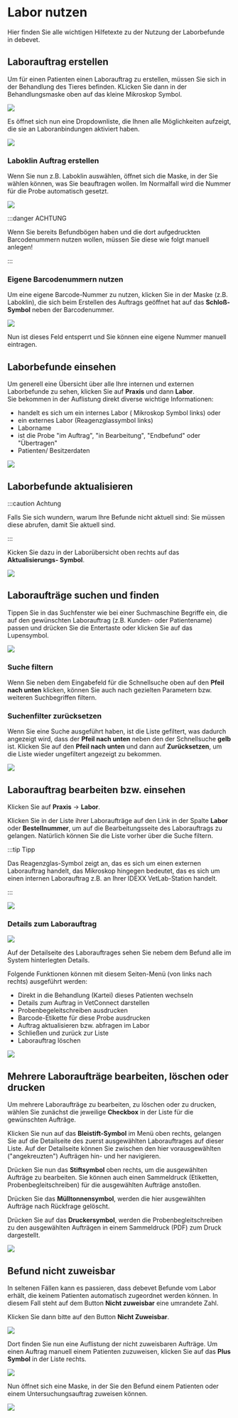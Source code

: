 # Labor nutzen  

Hier finden Sie alle wichtigen Hilfetexte zu der Nutzung der Laborbefunde in debevet.    

## Laborauftrag erstellen   

Um für einen Patienten einen Laborauftrag zu erstellen, müssen Sie sich in der Behandlung des Tieres befinden. KLicken Sie dann in der Behandlungsmaske
oben auf das kleine Mikroskop Symbol.

![](../../static/img/Labor/laborauftrag_erstellen1.png)

Es öffnet sich nun eine Dropdownliste, die Ihnen alle Möglichkeiten aufzeigt, die sie an Laboranbindungen aktiviert haben.  

![](../../static/img/Labor/laborauftrag_erstellen2.png)  

### Laboklin Auftrag erstellen  

Wenn Sie nun z.B. Laboklin auswählen, öffnet sich die Maske, in der Sie wählen können, was Sie beauftragen wollen. Im Normalfall wird die Nummer für die Probe automatisch 
gesetzt. 

![](../../static/img/Labor/laborauftrag_erstellen_laboklin.png)   

:::danger ACHTUNG  

Wenn Sie bereits Befundbögen haben und die dort aufgedruckten Barcodenummern nutzen wollen, müssen Sie diese wie folgt manuell anlegen!  

:::

### Eigene Barcodenummern nutzen  

Um eine eigene Barcode-Nummer zu nutzen, klicken Sie in der Maske (z.B. Laboklin), die sich beim Erstellen des Auftrags geöffnet hat auf das **Schloß-Symbol**
neben der Barcodenummer.  

![](../../static/img/Labor/labor_eigene_barcodenummer.png)  

Nun ist dieses Feld entsperrt und Sie können eine eigene Nummer manuell eintragen.

## Laborbefunde einsehen  

Um generell eine Übersicht über alle Ihre internen und externen Laborbefunde zu sehen, klicken Sie auf **Praxis** und dann **Labor**.  
Sie bekommen in der Auflistung direkt diverse wichtige Informationen: 

* handelt es sich um ein internes Labor ( Mikroskop Symbol links) oder
* ein externes Labor (Reagenzglassymbol links)  
* Laborname
* ist die Probe "im Auftrag", "in Bearbeitung", "Endbefund" oder "Übertragen"   
* Patienten/ Besitzerdaten  

![](../../static/img/Labor/labor_uebersicht1.png)  


## Laborbefunde aktualisieren  

:::caution Achtung  

Falls Sie sich wundern, warum Ihre Befunde nicht aktuell sind: Sie müssen diese abrufen, damit Sie aktuell sind. 

:::

Kicken Sie dazu in der Laborübersicht oben rechts auf das **Aktualisierungs- Symbol**. 

![](../../static/img/Labor/labor_abrufen.png)


## Laboraufträge suchen und finden  

Tippen Sie in das Suchfenster wie bei einer Suchmaschine Begriffe ein, die auf den gewünschten Laborauftrag 
(z.B. Kunden- oder Patientename) passen und drücken Sie die Entertaste oder klicken Sie auf das Lupensymbol.  

![](../../static/img/Labor/debevet-praxis-labor-liste-suchfilter.png)  

### Suche filtern  

Wenn Sie neben dem Eingabefeld für die Schnellsuche oben auf den **Pfeil nach unten** klicken, können Sie auch nach gezielten
Parametern bzw. weiteren Suchbegriffen filtern.  

### Suchenfilter zurücksetzen  

Wenn Sie eine Suche ausgeführt haben, ist die Liste gefiltert, was dadurch angezeigt wird, dass der **Pfeil nach unten** neben 
den der Schnellsuche **gelb** ist. Klicken Sie auf den **Pfeil nach unten** und dann auf **Zurücksetzen**, um die Liste wieder 
ungefiltert angezeigt zu bekommen.  

![](../../static/img/Labor/debevet-praxis-labor-suchfilter-zuruecksetzen.png)

## Laborauftrag bearbeiten bzw. einsehen  

Klicken Sie auf **Praxis** → **Labor**.

Klicken Sie in der Liste ihrer Laboraufträge auf den Link in der Spalte **Labor** oder **Bestellnummer**, um auf die
Bearbeitungsseite des Laborauftrags zu gelangen. Natürlich können Sie die Liste vorher über die Suche filtern. 

:::tip Tipp  

Das Reagenzglas-Symbol zeigt an, das es sich um einen externen Laborauftrag handelt, das Mikroskop hingegen bedeutet, 
das es sich um einen internen Laborauftrag z.B. an Ihrer IDEXX VetLab-Station handelt.   

:::   

![](../../static/img/Labor/debevet-praxis-labor-liste-in-details.png)   

### Details zum Laborauftrag

![](../../static/img/Labor/debevet-praxis-labor-auftrag-details.png)  

Auf der Detailseite des Laborauftrages sehen Sie nebem dem Befund alle im System hinterlegten Details.   

Folgende Funktionen können mit diesem Seiten-Menü (von links nach rechts) ausgeführt werden:
* Direkt in die Behandlung (Kartei) dieses Patienten wechseln  
* Details zum Auftrag in VetConnect darstellen  
* Probenbegeleitschreiben ausdrucken  
* Barcode-Etikette für diese Probe ausdrucken  
* Auftrag aktualisieren bzw. abfragen im Labor  
* Schließen und zurück zur Liste  
* Laborauftrag löschen

![](../../static/img/Labor/debevet-praxis-labor-auftrag-details-menu.png)

## Mehrere Laboraufträge bearbeiten, löschen oder drucken  

Um mehrere Laboraufträge zu bearbeiten, zu löschen oder zu drucken, wählen Sie zunächst die jeweilige **Checkbox** in der Liste 
für die gewünschten Aufträge.

Klicken Sie nun auf das **Bleistift-Symbol** im Menü oben rechts, gelangen Sie auf die Detailseite des zuerst ausgewählten 
Laborauftrages auf dieser Liste. Auf der Detailseite können Sie zwischen den hier vorausgewählten ("angekreuzten") Aufträgen hin- und her navigieren.

Drücken Sie nun das **Stiftsymbol** oben rechts, um die ausgewählten Aufträge zu bearbeiten. Sie können auch einen Sammeldruck 
(Etiketten, Probenbegleitschreiben) für die ausgewählten Aufträge anstoßen.

Drücken Sie das **Mülltonnensymbol**, werden die hier ausgewählten Aufträge nach Rückfrage gelöscht.  

Drücken Sie auf das **Druckersymbol**, werden die Probenbegleitschreiben zu den ausgewählten Aufträgen in einem Sammeldruck (PDF) zum Druck dargestellt.  

![](../../static/img/Labor/labor-mehrere-auftraege-anzeigen.png)  

## Befund nicht zuweisbar   
In seltenen Fällen kann es passieren, dass debevet Befunde vom Labor erhält, die keinem Patienten automatisch zugeordnet werden können. 
In diesem Fall steht auf dem Button **Nicht zuweisbar** eine umrandete Zahl.

Klicken Sie dann bitte auf den Button **Nicht Zuweisbar**. 

![](../../static/img/Labor/labor_nicht_zuweisbar.png)  

Dort finden Sie nun eine Auflistung der nicht zuweisbaren Aufträge. Um einen Auftrag manuell einem Patienten zuzuweisen, klicken
Sie auf das **Plus Symbol** in der Liste rechts.   

![](../../static/img/Labor/labor_nicht_zuweisbar2.png)   

Nun öffnet sich eine Maske, in der Sie den Befund einem Patienten oder einem Untersuchungsauftrag zuweisen können.  

![](../../static/img/Labor/labor_nicht_zuweisbar3.png)




